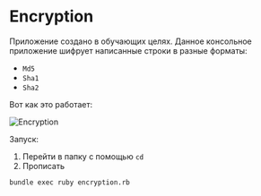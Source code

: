 # Encryption

Приложение создано в обучающих целях.
Данное консольное приложение шифрует написанные строки в разные форматы:
- `Md5`
- `Sha1`
- `Sha2`

Вот как это работает: 


![Encryption](https://user-images.githubusercontent.com/44715875/124635322-f78f8600-de8f-11eb-8852-ee06afe6ab1e.png)

Запуск:
1. Перейти в папку с помощью `cd`
2. Прописать 
```
bundle exec ruby encryption.rb
```
